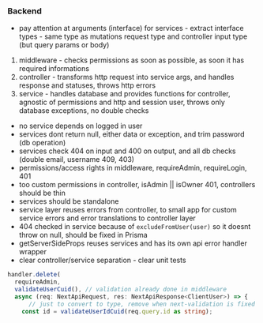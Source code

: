 ### Backend

- pay attention at arguments (interface) for services - extract interface types - same type as mutations request type and controller input type (but query params or body)

1. middleware - checks permissions as soon as possible, as soon it has required informations
2. controller - transforms http request into service args, and handles response and statuses, throws http errors
3. service - handles database and provides functions for controller, agnostic of permissions and http and session user, throws only database exceptions, no double checks

- no service depends on logged in user
- services dont return null, either data or exception, and trim password (db operation)
- services check 404 on input and 400 on output, and all db checks (double email, username 409, 403)
- permissions/access rights in middleware, requireAdmin, requireLogin, 401
- too custom permissions in controller, isAdmin || isOwner 401, controllers should be thin
- services should be standalone
- service layer reuses errors from controller, to small app for custom service errors and error translations to controller layer
- 404 checked in service because of `excludeFromUser(user)` so it doesnt throw on null, should be fixed in Prisma
- getServerSideProps reuses services and has its own api error handler wrapper
- clear controller/service separation - clear unit tests

```ts
handler.delete(
  requireAdmin,
  validateUserCuid(), // validation already done in middleware
  async (req: NextApiRequest, res: NextApiResponse<ClientUser>) => {
      // just to convert to type, remove when next-validation is fixed
    const id = validateUserIdCuid(req.query.id as string);
```
